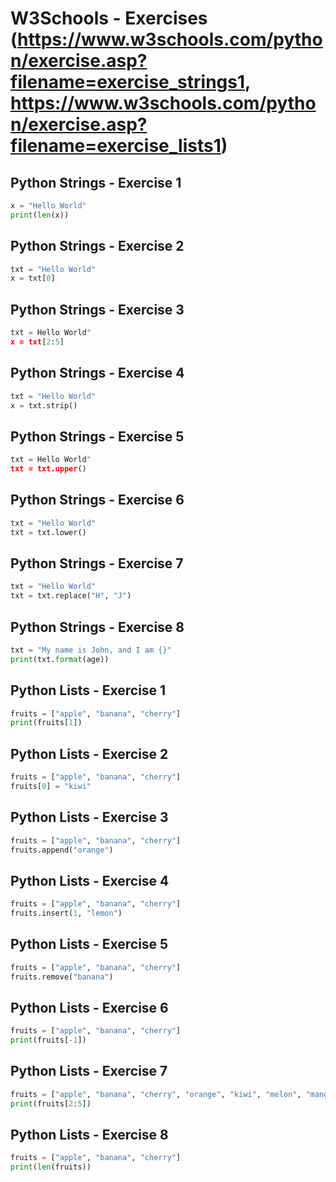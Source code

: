# W3Schools - Exercises (https://www.w3schools.com/python/exercise.asp?filename=exercise_strings1, https://www.w3schools.com/python/exercise.asp?filename=exercise_lists1)
## Python Strings - Exercise 1
```python
x = "Hello World"
print(len(x))
```

## Python Strings - Exercise 2
```python
txt = "Hello World"
x = txt[0]
```

## Python Strings - Exercise 3
```python
txt = Hello World"
x = txt[2:5]
```

## Python Strings - Exercise 4
```python
txt = "Hello World"
x = txt.strip()
```

## Python Strings - Exercise 5
```python
txt = Hello World"
txt = txt.upper()
```

## Python Strings - Exercise 6
```python
txt = "Hello World"
txt = txt.lower()
```

## Python Strings - Exercise 7
```python
txt = "Hello World"
txt = txt.replace("H", "J")
```

## Python Strings - Exercise 8
```python
txt = "My name is John, and I am {}"
print(txt.format(age))
```

## Python Lists - Exercise 1
```python
fruits = ["apple", "banana", "cherry"]
print(fruits[1])
```

## Python Lists - Exercise 2
```python
fruits = ["apple", "banana", "cherry"]
fruits[0] = "kiwi"
```

## Python Lists - Exercise 3
```python
fruits = ["apple", "banana", "cherry"]
fruits.append("orange")
```

## Python Lists - Exercise 4
```python
fruits = ["apple", "banana", "cherry"]
fruits.insert(1, "lemon")
```

## Python Lists - Exercise 5
```python
fruits = ["apple", "banana", "cherry"]
fruits.remove("banana")
```

## Python Lists - Exercise 6
```python
fruits = ["apple", "banana", "cherry"]
print(fruits[-1])
```

## Python Lists - Exercise 7
```python
fruits = ["apple", "banana", "cherry", "orange", "kiwi", "melon", "mango"]
print(fruits[2:5])
```

## Python Lists - Exercise 8
```python
fruits = ["apple", "banana", "cherry"]
print(len(fruits))
```


